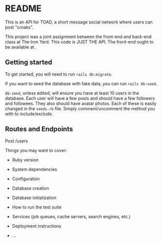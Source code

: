 # README

This is an API for TOAD, a short message social network where users can post "croaks".

This project was a joint assignment between the front-end and back-end class at The Iron Yard. This code is JUST THE API. The front-end ought to be available at .

## Getting started

To get started, you will need to run `rails db:migrate`.

If you want to seed the database with fake data, you can run `rails db:seed`.

`db:seed`, unless edited, will ensure you have at least 10 users in the database. Each user will have a few posts and should have a few followers and followees. They also should have avatar photos. Each of these is easily changed in the `seeds.rb` file. Simply comment/uncomment the method you with to include/exclude.

## Routes and Endpoints

Post /users

Things you may want to cover:

- Ruby version

- System dependencies

- Configuration

- Database creation

- Database initialization

- How to run the test suite

- Services (job queues, cache servers, search engines, etc.)

- Deployment instructions

- ...
